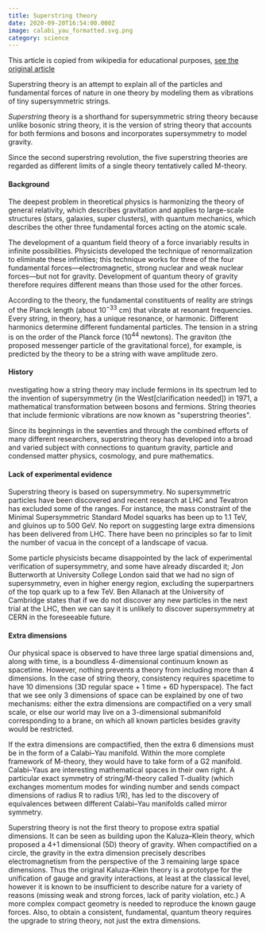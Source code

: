 ```yaml
---
title: Superstring theory
date: 2020-09-20T16:54:00.000Z
image: calabi_yau_formatted.svg.png
category: science
---
```

This article is copied from wikipedia for educational purposes, [see the original article](https://en.wikipedia.org/wiki/Superstring_theory)

Superstring theory is an attempt to explain all of the particles and fundamental forces of nature in one theory by modeling them as vibrations of tiny supersymmetric strings.

_Superstring_ theory is a shorthand for supersymmetric string theory because unlike bosonic string theory, it is the version of string theory that accounts for both fermions and bosons and incorporates supersymmetry to model gravity.

Since the second superstring revolution, the five superstring theories are regarded as different limits of a single theory tentatively called M-theory.

#### Background

The deepest problem in theoretical physics is harmonizing the theory of general relativity, which describes gravitation and applies to large-scale structures (stars, galaxies, super clusters), with quantum mechanics, which describes the other three fundamental forces acting on the atomic scale.

The development of a quantum field theory of a force invariably results in infinite possibilities. Physicists developed the technique of renormalization to eliminate these infinities; this technique works for three of the four fundamental forces—electromagnetic, strong nuclear and weak nuclear forces—but not for gravity. Development of quantum theory of gravity therefore requires different means than those used for the other forces.

According to the theory, the fundamental constituents of reality are strings of the Planck length (about $10^{-33}$ cm) that vibrate at resonant frequencies. Every string, in theory, has a unique resonance, or harmonic. Different harmonics determine different fundamental particles. The tension in a string is on the order of the Planck force ($10^{44}$ newtons). The graviton (the proposed messenger particle of the gravitational force), for example, is predicted by the theory to be a string with wave amplitude zero.

#### History

nvestigating how a string theory may include fermions in its spectrum led to the invention of supersymmetry (in the West[clarification needed]) in 1971, a mathematical transformation between bosons and fermions. String theories that include fermionic vibrations are now known as "superstring theories".

Since its beginnings in the seventies and through the combined efforts of many different researchers, superstring theory has developed into a broad and varied subject with connections to quantum gravity, particle and condensed matter physics, cosmology, and pure mathematics.

#### Lack of experimental evidence

Superstring theory is based on supersymmetry. No supersymmetric particles have been discovered and recent research at LHC and Tevatron has excluded some of the ranges. For instance, the mass constraint of the Minimal Supersymmetric Standard Model squarks has been up to 1.1 TeV, and gluinos up to 500 GeV. No report on suggesting large extra dimensions has been delivered from LHC. There have been no principles so far to limit the number of vacua in the concept of a landscape of vacua.

Some particle physicists became disappointed by the lack of experimental verification of supersymmetry, and some have already discarded it; Jon Butterworth at University College London said that we had no sign of supersymmetry, even in higher energy region, excluding the superpartners of the top quark up to a few TeV. Ben Allanach at the University of Cambridge states that if we do not discover any new particles in the next trial at the LHC, then we can say it is unlikely to discover supersymmetry at CERN in the foreseeable future.

#### Extra dimensions

Our physical space is observed to have three large spatial dimensions and, along with time, is a boundless 4-dimensional continuum known as spacetime. However, nothing prevents a theory from including more than 4 dimensions. In the case of string theory, consistency requires spacetime to have 10 dimensions (3D regular space + 1 time + 6D hyperspace). The fact that we see only 3 dimensions of space can be explained by one of two mechanisms: either the extra dimensions are compactified on a very small scale, or else our world may live on a 3-dimensional submanifold corresponding to a brane, on which all known particles besides gravity would be restricted.

If the extra dimensions are compactified, then the extra 6 dimensions must be in the form of a Calabi–Yau manifold. Within the more complete framework of M-theory, they would have to take form of a G2 manifold. Calabi–Yaus are interesting mathematical spaces in their own right. A particular exact symmetry of string/M-theory called T-duality (which exchanges momentum modes for winding number and sends compact dimensions of radius R to radius 1/R), has led to the discovery of equivalences between different Calabi–Yau manifolds called mirror symmetry.

Superstring theory is not the first theory to propose extra spatial dimensions. It can be seen as building upon the Kaluza–Klein theory, which proposed a 4+1 dimensional (5D) theory of gravity. When compactified on a circle, the gravity in the extra dimension precisely describes electromagnetism from the perspective of the 3 remaining large space dimensions. Thus the original Kaluza–Klein theory is a prototype for the unification of gauge and gravity interactions, at least at the classical level, however it is known to be insufficient to describe nature for a variety of reasons (missing weak and strong forces, lack of parity violation, etc.) A more complex compact geometry is needed to reproduce the known gauge forces. Also, to obtain a consistent, fundamental, quantum theory requires the upgrade to string theory, not just the extra dimensions.

